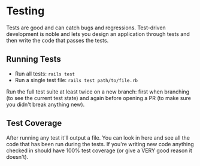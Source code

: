 # Testing

Tests are good and can catch bugs and regressions. Test-driven development is noble and lets you design an application through tests and then write the code that passes the tests.

## Running Tests

- Run all tests: `rails test`
- Run a single test file: `rails test path/to/file.rb`

Run the full test suite at least twice on a new branch: first when branching (to see the current test state) and again before opening a PR (to make sure you didn't break anything new).

## Test Coverage

After running any test it'll output a file. You can look in here and see all the code that has been run during the tests. If you're writing new code anything checked in should have 100% test coverage (or give a VERY good reason it doesn't).
